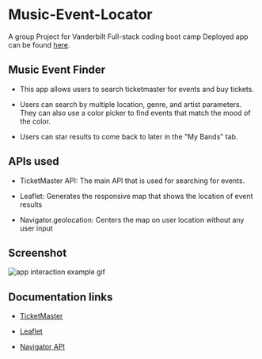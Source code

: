 # Music-Event-Locator

A group Project for Vanderbilt Full-stack coding boot camp
Deployed app can be found [here](https://fomiller.github.io/Music-Event-Locator/).

## Music Event Finder

- This app allows users to search ticketmaster for events and buy tickets.

- Users can search by multiple location, genre, and artist parameters.  They can also use a color picker to find events that match the mood of the color.

- Users can star results to come back to later in the "My Bands" tab.

## APIs used

- TicketMaster API: The main API that is used for searching for events.

- Leaflet: Generates the responsive map that shows the location of event results

- Navigator.geolocation: Centers the map on user location without any user input

## Screenshot

![app interaction example gif](resources/screenshot/example.gif)

## Documentation links

- [TicketMaster](https://developer.ticketmaster.com/products-and-docs/apis/discovery-api/v2/#anchor_find)

- [Leaflet](https://leafletjs.com/reference-1.6.0.html)

- [Navigator API](https://developer.mozilla.org/en-US/docs/Web/API/Navigator)
